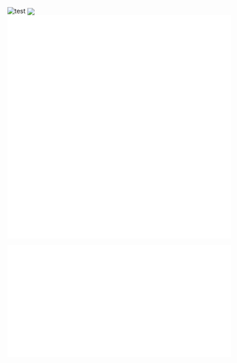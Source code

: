 ![test](https://user-images.githubusercontent.com/21148384/210899860-15b54654-5143-4191-9f0f-c25ef11a319b.svg)
<img valign="middle" src="https://user-images.githubusercontent.com/21148384/210899860-15b54654-5143-4191-9f0f-c25ef11a319b.svg">
<img valign="middle" src="https://raw.githubusercontent.com/D3VL-Jack/md-test/main/resizing.svg">
<img valign="middle" src="https://raw.githubusercontent.com/D3VL-Jack/md-test/main/iframe.svg">

<img src="https://raw.githubusercontent.com/D3VL-Jack/md-test/main/resizing.svg" usemap="#image-map">

<map name="image-map">
    <area target="_blank" alt="1" title="1" href="https://1.com" coords="38,81,486,16" shape="rect">
    <area target="_top" alt="2" title="2" href="https://2.com" coords="39,150,485,91" shape="rect">
</map>